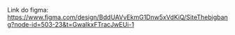 Link do figma: https://www.figma.com/design/BddUAVvEkmG1Dnw5xVdKiQ/SiteThebigbang?node-id=503-23&t=GwaIkxFTracJwEUi-1
